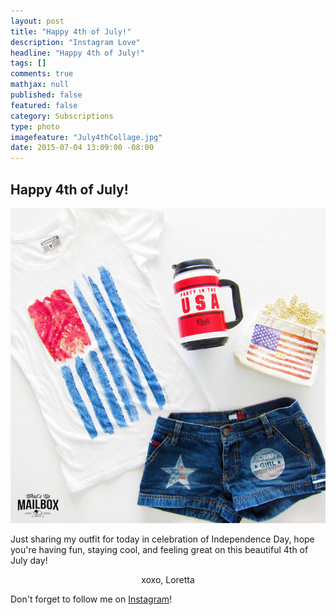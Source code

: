 ```yaml
---
layout: post
title: "Happy 4th of July!"
description: "Instagram Love"
headline: "Happy 4th of July!"
tags: []
comments: true
mathjax: null
published: false
featured: false
category: Subscriptions
type: photo
imagefeature: "July4thCollage.jpg"
date: 2015-07-04 13:09:00 -08:00
---
```


<H2>Happy 4th of July!</H2>

<CENTER><IMG SRC='/images/July4thCollage.jpg'></CENTER>

<p>Just sharing my outfit for today in celebration of Independence Day, hope you're having fun, staying cool, and feeling great on this beautiful 4th of July day!</p>
<p align="center">xoxo, Loretta</p>

<p>Don't forget to follow me on <a href="https://instagram.com/whatsupmailbox/" target="_blank">Instagram</a>!</p>
